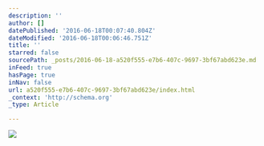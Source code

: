 ```yaml
---
description: ''
author: []
datePublished: '2016-06-18T00:07:40.804Z'
dateModified: '2016-06-18T00:06:46.751Z'
title: ''
starred: false
sourcePath: _posts/2016-06-18-a520f555-e7b6-407c-9697-3bf67abd623e.md
inFeed: true
hasPage: true
inNav: false
url: a520f555-e7b6-407c-9697-3bf67abd623e/index.html
_context: 'http://schema.org'
_type: Article

---
```

![](https://the-grid-user-content.s3-us-west-2.amazonaws.com/531a6f14-5c75-4341-99e5-f28245491bbc.jpg)